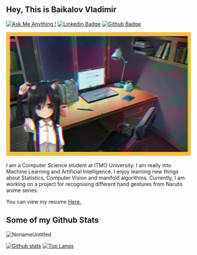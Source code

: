 ## Hey, This is Baikalov Vladimir
[![Ask Me Anything !](https://img.shields.io/badge/-Mail-lightgrey)](mailto:Noname-Untitled@yandex.ru)
[![Linkedin Badge](https://img.shields.io/badge/-LinkedIn-blue)](https://www.linkedin.com/in/noname-untitled/)
[![Github Badge](https://img.shields.io/badge/-NonameUntitled-grey?style=flat&logo=github&logoColor=white&link=https://github.com/NonameUntitled/)](https://www.github.com/NonameUntitled/) 

![alt text](https://github.com/NonameUntitled/NonameUntitled/blob/master/BackgroundLogo.png?raw=true)

<p align='left'>I am a Computer Science student at ITMO University. I am really into Machine Learning and Artificial Intelligence. I enjoy learning new things about Statistics, Computer Vision and manifold algorithms. Currently, I am working on a project for recognising different hand gestures from Naruto anime series.</p><p align='left'> You can view my resume <a href='https://github.com/NonameUntitled/My-CV-And-Template/blob/master/CV.pdf ' target=_blank><u>Here</u>.</a></p>

## Some of my Github Stats

<p align=left> <img src=https://komarev.com/ghpvc/?username=NonameUntitled alt=NonameUntitled /> </p>

[![Github stats](https://github-readme-stats.vercel.app/api?username=NonameUntitled&show_icons=true&include_all_commits=true)](https://github.com/NonameUntitled/github-readme-stats)
[![Top Langs](https://github-readme-stats.vercel.app/api/top-langs/?username=NonameUntitled&layout=compact)](https://github.com/NonameUntitled/github-readme-stats)
